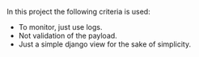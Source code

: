 In this project the following criteria is used:

* To monitor, just use logs.
* Not validation of the payload.
* Just a simple django view for the sake of simplicity.

